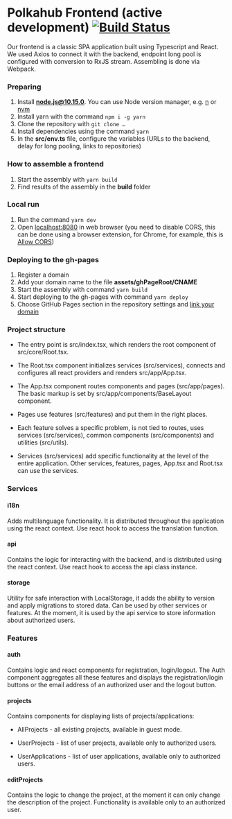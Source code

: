 # Polkahub Frontend (active development) [![Build Status](https://www.travis-ci.org/akropolisio/polkahub-frontend.svg?branch=master)](https://www.travis-ci.org/akropolisio/polkahub-frontend)

Our frontend is a classic SPA application built using Typescript and React. We used Axios to connect it with the backend, endpoint long pool is configured with conversion to RxJS stream. Assembling is done via Webpack.

### Preparing
1. Install **node.js@10.15.0**. You can use Node version manager, e.g. [n](https://github.com/tj/n) or [nvm](https://github.com/nvm-sh/nvm)
1. Install yarn with the command `npm i -g yarn`
1. Clone the repository with `git clone …`
1. Install dependencies using the command `yarn`
1. In the **src/env.ts** file, configure the variables (URLs to the backend, delay for long pooling, links to repositories)

### How to assemble a frontend
1. Start the assembly with `yarn build`
1. Find results of the assembly in the **build** folder

### Local run
1. Run the command `yarn dev`
1. Open [localhost:8080](localhost:8080) in web browser (you need to disable CORS, this can be done using a browser extension, for Chrome, for example, this is [Allow CORS](https://chrome.google.com/webstore/detail/allow-cors-access-control/lhobafahddgcelffkeicbaginigeejlf))

### Deploying to the gh-pages
1. Register a domain
1. Add your domain name to the file **assets/ghPageRoot/CNAME**
1. Start the assembly with command `yarn build`
1. Start deploying to the gh-pages with command `yarn deploy`
1. Choose GitHub Pages section in the repository settings and [link your domain](https://help.github.com/en/github/working-with-github-pages/managing-a-custom-domain-for-your-github-pages-site)

### Project structure

* The entry point is src/index.tsx, which renders the root component of src/core/Root.tsx.

* The Root.tsx component initializes services (src/services), connects and configures all react providers and renders src/app/App.tsx.

* The App.tsx component routes components and pages (src/app/pages). The basic markup is set by src/app/components/BaseLayout component.

* Pages use features (src/features) and put them in the right places.

* Each feature solves a specific problem, is not tied to routes, uses services (src/services), common components (src/components) and utilities (src/utils).

* Services (src/services) add specific functionality at the level of the entire application. Other services, features, pages, App.tsx and Root.tsx can use the services.

### Services

#### i18n

Adds multilanguage functionality. It is distributed throughout the application using the react context. Use react hook to access the translation function. 

#### api

Contains the logic for interacting with the backend, and is distributed using the react context. Use react hook to access the api class instance.

#### storage
Utility for safe interaction with LocalStorage, it adds the ability to version and apply migrations to stored data. Can be used by other services or features.  At the moment, it is used by the api service to store information about authorized users.


### Features

#### auth

Contains logic and react components for registration, login/logout. The Auth component aggregates all these features and displays the registration/login buttons or the email address of an authorized user and the logout button.

#### projects

Contains components for displaying lists of projects/applications:

* AllProjects - all existing projects, available in guest mode.

* UserProjects - list of user projects, available only to authorized users.

* UserApplications - list of user applications, available only to authorized users.

#### editProjects

Contains the logic to change the project, at the moment it can only change the description of the project. Functionality is available only to an authorized user.

